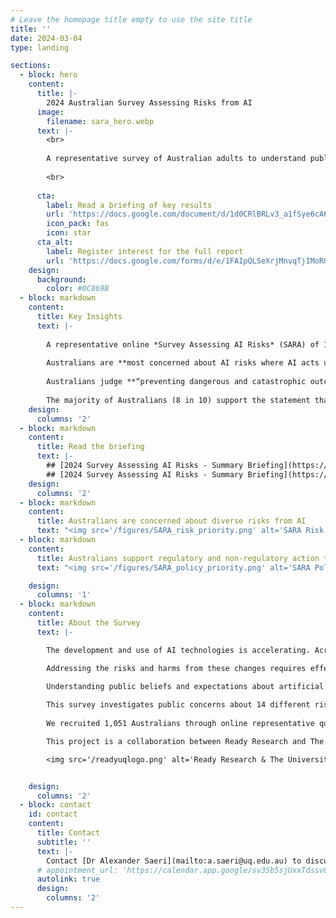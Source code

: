 ```yaml
---
# Leave the homepage title empty to use the site title
title: ''
date: 2024-03-04
type: landing

sections:
  - block: hero
    content:
      title: |-
        2024 Australian Survey Assessing Risks from AI
      image:
        filename: sara_hero.webp
      text: |-
        <br>
        
        A representative survey of Australian adults to understand public perceptions of AI risks and support for AI governance actions in Australia, conducted by Ready Research and The University of Queensland.
    
        <br>
               
      cta:
        label: Read a briefing of key results
        url: 'https://docs.google.com/document/d/1d0CRlBRLv3_a1fSye6cA6dzMjxtopjCcklc8irGPlDc/export?format=pdf&attachment=false'
        icon_pack: fas
        icon: star
      cta_alt:
        label: Register interest for the full report
        url: 'https://docs.google.com/forms/d/e/1FAIpQLSeXrjMnvqTjIMoRQEehNS-cAt3sidBYbKJlmxMqnFXfSEO6ag/viewform?usp=sf_link'
    design:
      background:
        color: #0C869B
  - block: markdown
    content:
      title: Key Insights
      text: |-
    
        A representative online *Survey Assessing AI Risks* (SARA) of 1,051 Australians in January-February 2024 investigated public perceptions of AI risks and support for AI governance actions.
    
        Australians are **most concerned about AI risks where AI acts unsafely** (e.g., acting in conflict with human values, failure of critical infrastructure), **is misused** (e.g., cyber attacks, biological weapons), or **displaces the jobs of humans**; they are least concerned about AI-assisted surveillance, or bias and discrimination in AI decision-making.
    
        Australians judge **“preventing dangerous and catastrophic outcomes from AI”** the **#1 priority for the Australian Government in AI**; 9 in 10 Australians support creating a new regulatory body for AI.
    
        The majority of Australians (8 in 10) support the statement that "mitigating the risk of extinction from AI should be a global priority alongside other societal-scale risks such as pandemics and nuclear war".
    design:
      columns: '2'
  - block: markdown
    content:
      title: Read the briefing
      text: |-
        ## [2024 Survey Assessing AI Risks - Summary Briefing](https://docs.google.com/document/d/1d0CRlBRLv3_a1fSye6cA6dzMjxtopjCcklc8irGPlDc/export?format=pdf&attachment=false) (PDF)
        ## [2024 Survey Assessing AI Risks - Summary Briefing](https://docs.google.com/document/d/1d0CRlBRLv3_a1fSye6cA6dzMjxtopjCcklc8irGPlDc/edit) (Google doc)
    design:
      columns: '2'
  - block: markdown
    content:
      title: Australians are concerned about diverse risks from AI
      text: "<img src='/figures/SARA_risk_priority.png' alt='SARA Risk Priority' style='display: block; margin-left: auto; margin-right: auto; width: 80%;'/>"
  - block: markdown
    content:
      title: Australians support regulatory and non-regulatory action to address AI risks
      text: "<img src='/figures/SARA_policy_priority.png' alt='SARA Policy Priority' style='display: block; margin-left: auto; margin-right: auto; width: 80%;'/>"

    design:
      columns: '1'
  - block: markdown
    content:
      title: About the Survey
      text: |-

        The development and use of AI technologies is accelerating. Across 2022 and 2023, new large-scale models have been announced monthly, and are achieving increasingly complex and general tasks; this trend continues in 2024 with Google DeepMind Gemini, OpenAI Sora, and others. Experts in AI forecast that development of powerful AI models could lead to radical changes in wealth, health, and power on a scale comparable to the nuclear and industrial revolutions.

        Addressing the risks and harms from these changes requires effective *AI governance*: forming robust norms, policies, laws, processes and institutions to guide good decision-making about AI development, deployment and use. Effective governance is especially crucial for managing extreme or catastrophic risks from AI that are high impact and uncertain, such as harm from misuse, accident or loss of control.

        Understanding public beliefs and expectations about artificial intelligence (AI) risks and their possible responses is important for ensuring that the ethical, legal, and social implications of AI are addressed through effective governance. We conducted the *Survey Assessing Risks from AI* (SARA) to generate ‘evidence for action’, to help public and private actors make the decisions needed for safer AI development and use.
        
        This survey investigates public concerns about 14 different risks from AI, from AI being used to spread fake and harmful content online, to AI being used for the creation of biological and chemical weapons; public support for AI development and regulation; and priority governance actions to address risks from AI (with a focus on government action).
        
        We recruited 1,051 Australians through online representative quota sampling stratified by age, sex, and Australian state / territory. We also conducted multilevel regression with poststratification to construct more accurate population estimates based on 2021 Australian Census data.

        This project is a collaboration between Ready Research and The University of Queensland.

        <img src='/readyuqlogo.png' alt='Ready Research & The University of Queensland logo' style='display: block; margin-right: auto; width: 50%' />


    design:
      columns: '2'
  - block: contact
    id: contact
    content:
      title: Contact
      subtitle: ''
      text: |-
        Contact [Dr Alexander Saeri](mailto:a.saeri@uq.edu.au) to discuss the SARA project and its findings.
      # appointment_url: 'https://calendar.app.google/sv3Sb5sjUxxTdssv8'
      autolink: true
      design:
        columns: '2'
---
```

